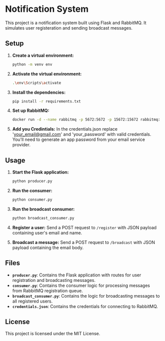 # Notification System

This project is a notification system built using Flask and RabbitMQ. It simulates user registeration and sending broadcast messages.

## Setup

1. **Create a virtual environment:**

   ```sh
   python -m venv env
   ```

2. **Activate the virtual environment:**

   ```sh
   .\env\Scripts\activate
   ```

3. **Install the dependencies:**

   ```sh
   pip install -r requirements.txt
   ```

4. **Set up RabbitMQ:**

   ```sh
   docker run -d --name rabbitmq -p 5672:5672 -p 15672:15672 rabbitmq:management
   ```

5. **Add you Credintials:**
   In the credentials.json replace 'your_email@gmail.com' and 'your_password' with valid credentials.
   You'll need to generate an app password from your email service provider.

## Usage

1. **Start the Flask application:**

   ```sh
   python producer.py
   ```

2. **Run the consumer:**

   ```sh
   python consumer.py
   ```

3. **Run the broadcast consumer:**

   ```sh
   python broadcast_consumer.py
   ```

4. **Register a user:**
   Send a POST request to `/register` with JSON payload containing user's email and name.

5. **Broadcast a message:**
   Send a POST request to `/broadcast` with JSON payload containing the email body.

## Files

- **`producer.py`**: Contains the Flask application with routes for user registration and broadcasting messages.
- **`consumer.py`**: Contains the consumer logic for processing messages from RabbitMQ registration queue.
- **`broadcast_consumer.py`**: Contains the logic for broadcasting messages to all registered users.
- **`credentials.json`**: Contains the credentials for connecting to RabbitMQ.

## License

This project is licensed under the MIT License.
